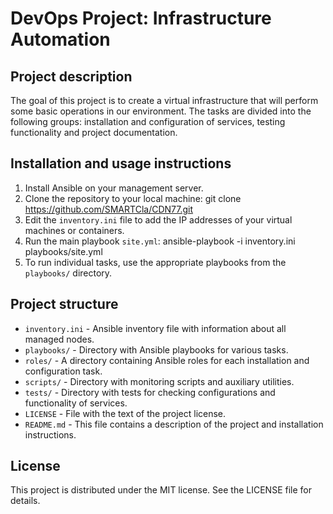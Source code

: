 # DevOps Project: Infrastructure Automation

## Project description
The goal of this project is to create a virtual infrastructure that will perform some basic operations in our environment. The tasks are divided into the following groups: installation and configuration of services, testing functionality and project documentation.

## Installation and usage instructions
1. Install Ansible on your management server.
2. Clone the repository to your local machine: git clone https://github.com/SMARTCla/CDN77.git
3. Edit the `inventory.ini` file to add the IP addresses of your virtual machines or containers.
4. Run the main playbook `site.yml`: ansible-playbook -i inventory.ini playbooks/site.yml
5. To run individual tasks, use the appropriate playbooks from the `playbooks/` directory.

## Project structure
- `inventory.ini` - Ansible inventory file with information about all managed nodes.
- `playbooks/` - Directory with Ansible playbooks for various tasks.
- `roles/` - A directory containing Ansible roles for each installation and configuration task.
- `scripts/` - Directory with monitoring scripts and auxiliary utilities.
- `tests/` - Directory with tests for checking configurations and functionality of services.
- `LICENSE` - File with the text of the project license.
- `README.md` - This file contains a description of the project and installation instructions.

## License
This project is distributed under the MIT license. See the LICENSE file for details.